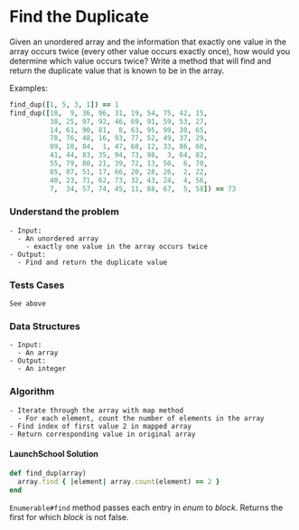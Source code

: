 # Find the Duplicate

Given an unordered array and the information that exactly one value in the array occurs twice (every other value occurs exactly once), how would you determine which value occurs twice? Write a method that will find and return the duplicate value that is known to be in the array.

Examples:

```ruby
find_dup([1, 5, 3, 1]) == 1
find_dup([18,  9, 36, 96, 31, 19, 54, 75, 42, 15,
          38, 25, 97, 92, 46, 69, 91, 59, 53, 27,
          14, 61, 90, 81,  8, 63, 95, 99, 30, 65,
          78, 76, 48, 16, 93, 77, 52, 49, 37, 29,
          89, 10, 84,  1, 47, 68, 12, 33, 86, 60,
          41, 44, 83, 35, 94, 73, 98,  3, 64, 82,
          55, 79, 80, 21, 39, 72, 13, 50,  6, 70,
          85, 87, 51, 17, 66, 20, 28, 26,  2, 22,
          40, 23, 71, 62, 73, 32, 43, 24,  4, 56,
          7,  34, 57, 74, 45, 11, 88, 67,  5, 58]) == 73
```

### Understand the problem

```
- Input:
  - An unordered array
    - exactly one value in the array occurs twice
- Output:
  - Find and return the duplicate value
```

### Tests Cases

```
See above
```

### Data Structures

```
- Input:
  - An array
- Output:
  - An integer
```

### Algorithm

```
- Iterate through the array with map method
  - For each element, count the number of elements in the array
- Find index of first value 2 in mapped array
- Return corresponding value in original array
```



#### LaunchSchool Solution

```ruby
def find_dup(array)
  array.find { |element| array.count(element) == 2 }
end
```

`Enumerable#find` method passes each entry in *enum* to *block*. Returns the first for which *block* is not false.

